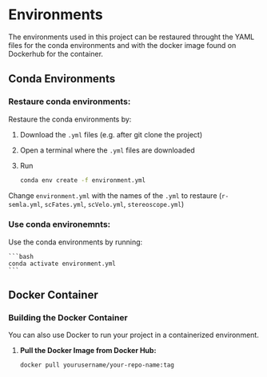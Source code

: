 # Environments

The environments used in this project can be restaured throught the YAML files for the conda environments and with the docker image found on Dockerhub for the container.

## Conda Environments

### Restaure conda environments:
Restaure the conda environments by:

1. Download the `.yml` files (e.g. after git clone the project)
2. Open a terminal where the `.yml` files are downloaded
3. Run

    ```bash
    conda env create -f environment.yml
    ```

Change `environment.yml` with the names of the `.yml` to restaure (`r-semla.yml`, `scFates.yml`, `scVelo.yml`, `stereoscope.yml`)

### Use conda environemnts:

Use the conda environments by running:

    ```bash
    conda activate environment.yml
    ```



## Docker Container

### Building the Docker Container

You can also use Docker to run your project in a containerized environment.

1. **Pull the Docker Image from Docker Hub:**

   ```bash
   docker pull yourusername/your-repo-name:tag
   ```

